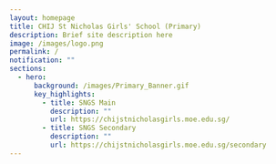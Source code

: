 ```yaml
---
layout: homepage
title: CHIJ St Nicholas Girls' School (Primary)
description: Brief site description here
image: /images/logo.png
permalink: /
notification: ""
sections:
  - hero:
      background: /images/Primary_Banner.gif
      key_highlights:
        - title: SNGS Main
          description: ""
          url: https://chijstnicholasgirls.moe.edu.sg/
        - title: SNGS Secondary
          description: ""
          url: https://chijstnicholasgirls.moe.edu.sg/secondary
---
```

